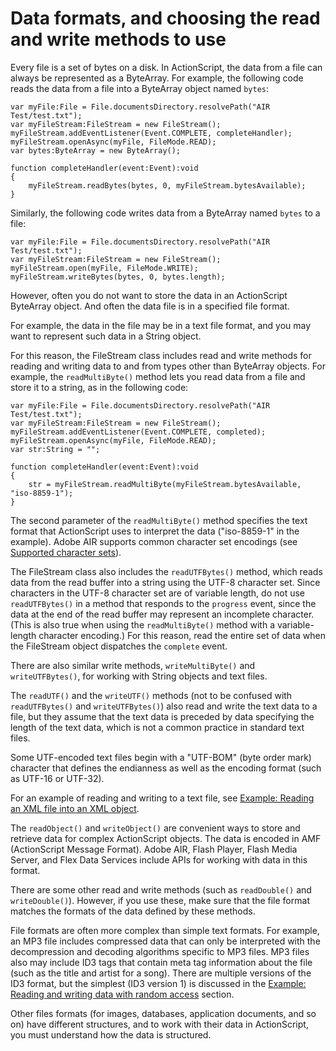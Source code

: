 # Data formats, and choosing the read and write methods to use

<div>

Every file is a set of bytes on a disk. In ActionScript, the data from a file
can always be represented as a ByteArray. For example, the following code reads
the data from a file into a ByteArray object named `bytes`:

    var myFile:File = File.documentsDirectory.resolvePath("AIR Test/test.txt");
    var myFileStream:FileStream = new FileStream();
    myFileStream.addEventListener(Event.COMPLETE, completeHandler);
    myFileStream.openAsync(myFile, FileMode.READ);
    var bytes:ByteArray = new ByteArray();

    function completeHandler(event:Event):void
    {
    	myFileStream.readBytes(bytes, 0, myFileStream.bytesAvailable);
    }

Similarly, the following code writes data from a ByteArray named `bytes` to a
file:

    var myFile:File = File.documentsDirectory.resolvePath("AIR Test/test.txt");
    var myFileStream:FileStream = new FileStream();
    myFileStream.open(myFile, FileMode.WRITE);
    myFileStream.writeBytes(bytes, 0, bytes.length);

However, often you do not want to store the data in an ActionScript ByteArray
object. And often the data file is in a specified file format.

For example, the data in the file may be in a text file format, and you may want
to represent such data in a String object.

For this reason, the FileStream class includes read and write methods for
reading and writing data to and from types other than ByteArray objects. For
example, the `readMultiByte()` method lets you read data from a file and store
it to a string, as in the following code:

    var myFile:File = File.documentsDirectory.resolvePath("AIR Test/test.txt");
    var myFileStream:FileStream = new FileStream();
    myFileStream.addEventListener(Event.COMPLETE, completed);
    myFileStream.openAsync(myFile, FileMode.READ);
    var str:String = "";

    function completeHandler(event:Event):void
    {
    	str = myFileStream.readMultiByte(myFileStream.bytesAvailable, "iso-8859-1");
    }

The second parameter of the `readMultiByte()` method specifies the text format
that ActionScript uses to interpret the data ("iso-8859-1" in the example).
Adobe AIR supports common character set encodings (see
[Supported character sets](http://help.adobe.com/en_US/Flash/CS5/AS3LR/charset-codes.html)).

The FileStream class also includes the `readUTFBytes()` method, which reads data
from the read buffer into a string using the UTF-8 character set. Since
characters in the UTF-8 character set are of variable length, do not use
`readUTFBytes()` in a method that responds to the `progress` event, since the
data at the end of the read buffer may represent an incomplete character. (This
is also true when using the `readMultiByte()` method with a variable-length
character encoding.) For this reason, read the entire set of data when the
FileStream object dispatches the `complete` event.

There are also similar write methods, `writeMultiByte()` and `writeUTFBytes()`,
for working with String objects and text files.

The `readUTF()` and the `writeUTF()` methods (not to be confused with
`readUTFBytes()` and `writeUTFBytes()`) also read and write the text data to a
file, but they assume that the text data is preceded by data specifying the
length of the text data, which is not a common practice in standard text files.

Some UTF-encoded text files begin with a "UTF-BOM" (byte order mark) character
that defines the endianness as well as the encoding format (such as UTF-16 or
UTF-32).

For an example of reading and writing to a text file, see
[Example: Reading an XML file into an XML object](WS5b3ccc516d4fbf351e63e3d118666ade46-7dc5.html).

The `readObject()` and `writeObject()` are convenient ways to store and retrieve
data for complex ActionScript objects. The data is encoded in AMF (ActionScript
Message Format). Adobe AIR, Flash Player, Flash Media Server, and Flex Data
Services include APIs for working with data in this format.

There are some other read and write methods (such as `readDouble()` and
`writeDouble()`). However, if you use these, make sure that the file format
matches the formats of the data defined by these methods.

File formats are often more complex than simple text formats. For example, an
MP3 file includes compressed data that can only be interpreted with the
decompression and decoding algorithms specific to MP3 files. MP3 files also may
include ID3 tags that contain meta tag information about the file (such as the
title and artist for a song). There are multiple versions of the ID3 format, but
the simplest (ID3 version 1) is discussed in the
[Example: Reading and writing data with random access](WS5b3ccc516d4fbf351e63e3d118666ade46-7dc4.html)
section.

Other files formats (for images, databases, application documents, and so on)
have different structures, and to work with their data in ActionScript, you must
understand how the data is structured.

</div>

<div>

<div>

</div>

</div>
